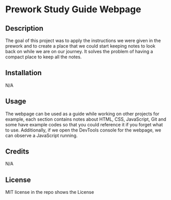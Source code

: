 # Prework Study Guide Webpage

## Description
The goal of this project was to apply the instructions we were given in the prework and to create a place that we could start keeping notes to look back on while we are on our journey.
It solves the problem of having a compact place to keep all the notes.

## Installation
N/A

## Usage
The webpage can be used as a guide while working on other projects for example, each section contains notes about HTML, CSS, JavaScript, Git and some have example codes so that you could reference it if you forget what to use. Additionally, if we open the DevTools console for the webpage, we can observe a JavaScript running.

## Credits
N/A

## License
MIT license in the repo shows the License